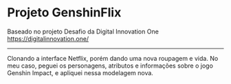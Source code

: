 # Projeto GenshinFlix 

Baseado no projeto Desafio da Digital Innovation One https://digitalinnovation.one/

---

Clonando a interface Netflix, porém dando uma nova roupagem e vida. No meu caso, peguei os personagens, atributos e informações sobre o jogo Genshin Impact, e apliquei nessa modelagem nova.
